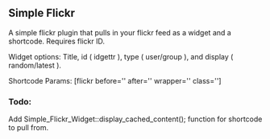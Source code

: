 Simple Flickr
---

A simple flickr plugin that pulls in your flickr feed as a widget and a shortcode. Requires flickr ID.

Widget options: Title, id ( idgettr ), type ( user/group ), and display ( random/latest ).

Shortcode Params: [flickr before='' after='' wrapper='' class='']

### Todo:
Add Simple_Flickr_Widget::display_cached_content(); function for shortcode to pull from.